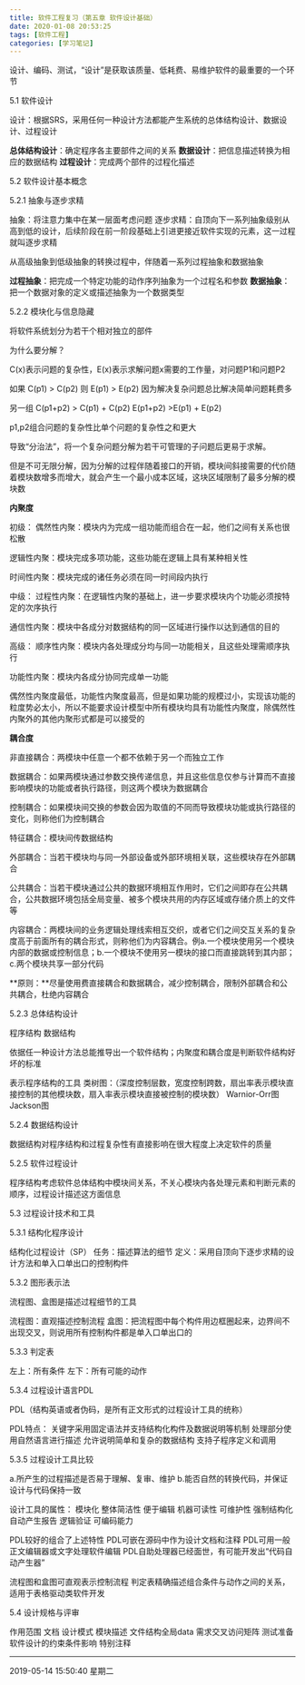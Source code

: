 ```yaml
---
title: 软件工程复习（第五章 软件设计基础）
date: 2020-01-08 20:53:25
tags: [软件工程]
categories: [学习笔记]
---
```


 设计、编码、测试，“设计”是获取该质量、低耗费、易维护软件的最重要的一个环节

<!--more-->

5.1 软件设计

设计：根据SRS，采用任何一种设计方法都能产生系统的总体结构设计、数据设计、过程设计

**总体结构设计**：确定程序各主要部件之间的关系
**数据设计**：把信息描述转换为相应的数据结构
**过程设计**：完成两个部件的过程化描述

5.2 软件设计基本概念

5.2.1 抽象与逐步求精

抽象：将注意力集中在某一层面考虑问题
逐步求精：自顶向下一系列抽象级别从高到低的设计，后续阶段在前一阶段基础上引进更接近软件实现的元素，这一过程就叫逐步求精

从高级抽象到低级抽象的转换过程中，伴随着一系列过程抽象和数据抽象

**过程抽象**：把完成一个特定功能的动作序列抽象为一个过程名和参数
**数据抽象**：把一个数据对象的定义或描述抽象为一个数据类型


5.2.2 模块化与信息隐藏

将软件系统划分为若干个相对独立的部件

为什么要分解？

C(x)表示问题的复杂性，E(x)表示求解问题x需要的工作量，对问题P1和问题P2

如果  C(p1) > C(p2)
则    E(p1) > E(p2)
因为解决复杂问题总比解决简单问题耗费多

另一组 C(p1+p2) > C(p1) + C(p2)
       E(p1+p2) >E(p1) + E(p2)
	   
p1,p2组合问题的复杂性比单个问题的复杂性之和更大

导致“分治法”，将一个复杂问题分解为若干可管理的子问题后更易于求解。

但是不可无限分解，因为分解的过程伴随着接口的开销，模块间斜接需要的代价随着模块数增多而增大，就会产生一个最小成本区域，这块区域限制了最多分解的模块数

**内聚度**

初级：
偶然性内聚：模块内为完成一组功能而组合在一起，他们之间有关系也很松散

逻辑性内聚：模块完成多项功能，这些功能在逻辑上具有某种相关性

时间性内聚：模块完成的诸任务必须在同一时间段内执行


中级：
过程性内聚：在逻辑性内聚的基础上，进一步要求模块内个功能必须按特定的次序执行

通信性内聚：模块中各成分对数据结构的同一区域进行操作以达到通信的目的


高级：
顺序性内聚：模块内各处理成分均与同一功能相关，且这些处理需顺序执行

功能性内聚：模块内各成分协同完成单一功能

偶然性内聚度最低，功能性内聚度最高，但是如果功能的规模过小，实现该功能的粒度势必太小，所以不能要求设计模型中所有模块均具有功能性内聚度，除偶然性内聚外的其他内聚形式都是可以接受的


**耦合度**

非直接耦合：两模块中任意一个都不依赖于另一个而独立工作

数据耦合：如果两模块通过参数交换传递信息，并且这些信息仅参与计算而不直接影响模块的功能或者执行路径，则这两个模块为数据耦合

控制耦合：如果模块间交换的参数会因为取值的不同而导致模块功能或执行路径的变化，则称他们为控制耦合

特征耦合：模块间传数据结构

外部耦合：当若干模块均与同一外部设备或外部环境相关联，这些模块存在外部耦合

公共耦合：当若干模块通过公共的数据环境相互作用时，它们之间即存在公共耦合，公共数据环境包括全局变量、被多个模块共用的内存区域或存储介质上的文件等

内容耦合：两模块间的业务逻辑处理线索相互交织，或者它们之间交互关系的复杂度高于前面所有的耦合形式，则称他们为内容耦合。例a.一个模块使用另一个模块内部的数据或控制信息；b.一个模块不使用另一模块的接口而直接跳转到其内部；c.两个模块共享一部分代码

**原则：**尽量使用费直接耦合和数据耦合，减少控制耦合，限制外部耦合和公共耦合，杜绝内容耦合


5.2.3 总体结构设计

程序结构
数据结构

依据任一种设计方法总能推导出一个软件结构；内聚度和耦合度是判断软件结构好坏的标准

表示程序结构的工具
类树图：（深度控制层数，宽度控制跨数，扇出率表示模块直接控制的其他模块数，扇入率表示模块直接被控制的模块数）
Warnior-Orr图
Jackson图

5.2.4 数据结构设计

数据结构对程序结构和过程复杂性有直接影响在很大程度上决定软件的质量


5.2.5 软件过程设计

程序结构考虑软件总体结构中模块间关系，不关心模块内各处理元素和判断元素的顺序，过程设计描述这方面信息

5.3 过程设计技术和工具


5.3.1 结构化程序设计

结构化过程设计（SP）
任务：描述算法的细节
定义：采用自顶向下逐步求精的设计方法和单入口单出口的控制构件

5.3.2 图形表示法

流程图、盒图是描述过程细节的工具

流程图：直观描述控制流程
盒图：把流程图中每个构件用边框圈起来，边界间不出现交叉，则说用所有控制构件都是单入口单出口的

5.3.3 判定表

左上：所有条件
左下：所有可能的动作


5.3.4 过程设计语言PDL

PDL（结构英语或者伪码，是所有正文形式的过程设计工具的统称）

PDL特点：
关键字采用固定语法并支持结构化构件及数据说明等机制
处理部分使用自然语言进行描述
允许说明简单和复杂的数据结构
支持子程序定义和调用

5.3.5 过程设计工具比较

a.所产生的过程描述是否易于理解、复审、维护
b.能否自然的转换代码，并保证设计与代码保持一致

设计工具的属性：
模块化
整体简洁性
便于编辑
机器可读性
可维护性
强制结构化
自动产生报告
逻辑验证
可编码能力

PDL较好的组合了上述特性
PDL可嵌在源码中作为设计文档和注释
PDL可用一般正文编辑器或文字处理软件编辑
PDL自助处理器已经面世，有可能开发出“代码自动产生器”

流程图和盒图可直观表示控制流程
判定表精确描述组合条件与动作之间的关系，适用于表格驱动类软件开发

5.4 设计规格与评审

作用范围
文档
设计模式
模块描述
文件结构全局data
需求交叉访问矩阵
测试准备
软件设计的约束条件影响
特别注释



------------

2019-05-14 15:50:40 星期二